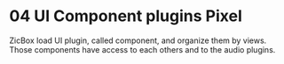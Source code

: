 # 04 UI Component plugins Pixel

ZicBox load UI plugin, called component, and organize them by views. Those components have access to each others and to the audio plugins.
